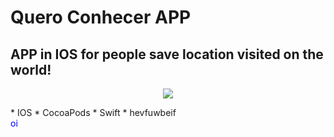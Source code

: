 # Quero Conhecer APP
## APP in  IOS for people save location visited on the world!
<p align="center" >
<img src= "https://uploaddeimagens.com.br/imagens/launchscreen_3x-jpg">
</p>
* IOS
* CocoaPods
* Swift
* hevfuwbeif<br>
<font color = "blue"> oi </font>